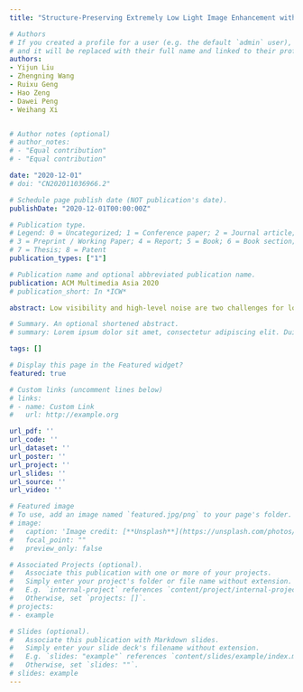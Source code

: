 ```yaml
---
title: "Structure-Preserving Extremely Low Light Image Enhancement with Fractional Order Differential Mask Guidance"

# Authors
# If you created a profile for a user (e.g. the default `admin` user), write the username (folder name) here 
# and it will be replaced with their full name and linked to their profile.
authors:
- Yijun Liu
- Zhengning Wang
- Ruixu Geng
- Hao Zeng
- Dawei Peng
- Weihang Xi


# Author notes (optional)
# author_notes:
# - "Equal contribution"
# - "Equal contribution"

date: "2020-12-01"
# doi: "CN202011036966.2"

# Schedule page publish date (NOT publication's date).
publishDate: "2020-12-01T00:00:00Z"

# Publication type.
# Legend: 0 = Uncategorized; 1 = Conference paper; 2 = Journal article;
# 3 = Preprint / Working Paper; 4 = Report; 5 = Book; 6 = Book section;
# 7 = Thesis; 8 = Patent
publication_types: ["1"]

# Publication name and optional abbreviated publication name.
publication: ACM Multimedia Asia 2020
# publication_short: In *ICW*

abstract: Low visibility and high-level noise are two challenges for low-light image enhancement. In this paper, by introducing fractional order differential, we propose an end-to-end conditional generative adversarial network(GAN) to solve those two problems. For the problem of low visibility, we set up a global discriminator to improve the overall reconstruction quality and restore brightness information. For the high-level noise problem, we introduce fractional order differentiation into both the generator and the discriminator. Compared with conventional end-to-end methods, fractional order can better distinguish noise and high-frequency details, thereby achieving superior noise reduction effects while maintaining details. Finally, experimental results show that the proposed model obtains superior visual effects in low-light image enhancement. By introducing fractional order differential, we anticipate that our framework will enable high quality and detailed image recovery not only in the field of low-light enhancement but also in other fields that require details.

# Summary. An optional shortened abstract.
# summary: Lorem ipsum dolor sit amet, consectetur adipiscing elit. Duis posuere tellus ac convallis placerat. Proin tincidunt magna sed ex sollicitudin condimentum.

tags: []

# Display this page in the Featured widget?
featured: true

# Custom links (uncomment lines below)
# links:
# - name: Custom Link
#   url: http://example.org

url_pdf: ''
url_code: ''
url_dataset: ''
url_poster: ''
url_project: ''
url_slides: ''
url_source: ''
url_video: ''

# Featured image
# To use, add an image named `featured.jpg/png` to your page's folder. 
# image:
#   caption: 'Image credit: [**Unsplash**](https://unsplash.com/photos/pLCdAaMFLTE)'
#   focal_point: ""
#   preview_only: false

# Associated Projects (optional).
#   Associate this publication with one or more of your projects.
#   Simply enter your project's folder or file name without extension.
#   E.g. `internal-project` references `content/project/internal-project/index.md`.
#   Otherwise, set `projects: []`.
# projects:
# - example

# Slides (optional).
#   Associate this publication with Markdown slides.
#   Simply enter your slide deck's filename without extension.
#   E.g. `slides: "example"` references `content/slides/example/index.md`.
#   Otherwise, set `slides: ""`.
# slides: example
---
```


